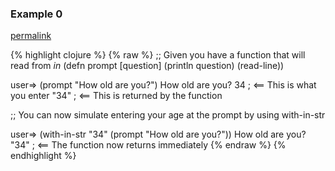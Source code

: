 ### Example 0
[permalink](#example-0)

{% highlight clojure %}
{% raw %}
;; Given you have a function that will read from *in*
(defn prompt [question]
  (println question)
  (read-line))

user=> (prompt "How old are you?")
How old are you?
34                   ; <== This is what you enter
"34"                 ; <== This is returned by the function

;; You can now simulate entering your age at the prompt by using with-in-str

user=> (with-in-str "34" (prompt "How old are you?"))
How old are you?
"34"                 ; <== The function now returns immediately
{% endraw %}
{% endhighlight %}


